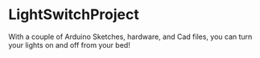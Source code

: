 # LightSwitchProject
With a couple of Arduino Sketches, hardware, and Cad files, you can turn your lights on and off from your bed!
